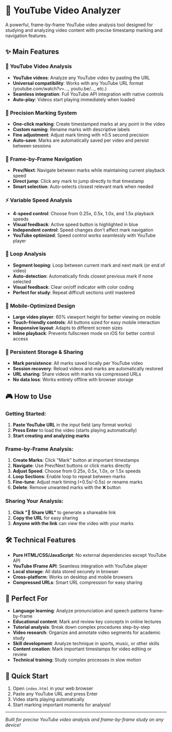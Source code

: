 # 🎯 YouTube Video Analyzer

A powerful, frame-by-frame YouTube video analysis tool designed for studying and analyzing video content with precise timestamp marking and navigation features.

## ✨ Main Features

### 🎥 **YouTube Video Analysis**
- **YouTube videos**: Analyze any YouTube video by pasting the URL
- **Universal compatibility**: Works with any YouTube URL format (youtube.com/watch?v=..., youtu.be/..., etc.)
- **Seamless integration**: Full YouTube API integration with native controls
- **Auto-play**: Videos start playing immediately when loaded

### 📍 **Precision Marking System**
- **One-click marking**: Create timestamped marks at any point in the video
- **Custom naming**: Rename marks with descriptive labels
- **Fine adjustment**: Adjust mark timing with ±0.5 second precision
- **Auto-save**: Marks are automatically saved per video and persist between sessions

### 🎯 **Frame-by-Frame Navigation**
- **Prev/Next**: Navigate between marks while maintaining current playback speed
- **Direct jump**: Click any mark to jump directly to that timestamp
- **Smart selection**: Auto-selects closest relevant mark when needed

### ⚡ **Variable Speed Analysis**
- **4-speed control**: Choose from 0.25x, 0.5x, 1.0x, and 1.5x playback speeds
- **Visual feedback**: Active speed button is highlighted in blue
- **Independent control**: Speed changes don't affect mark navigation
- **YouTube optimized**: Speed control works seamlessly with YouTube player

### 🔁 **Loop Analysis**
- **Segment looping**: Loop between current mark and next mark (or end of video)
- **Auto-detection**: Automatically finds closest previous mark if none selected
- **Visual feedback**: Clear on/off indicator with color coding
- **Perfect for study**: Repeat difficult sections until mastered

### 📱 **Mobile-Optimized Design**
- **Large video player**: 60% viewport height for better viewing on mobile
- **Touch-friendly controls**: All buttons sized for easy mobile interaction
- **Responsive layout**: Adapts to different screen sizes
- **Inline playback**: Prevents fullscreen mode on iOS for better control access

### 💾 **Persistent Storage & Sharing**
- **Mark persistence**: All marks saved locally per YouTube video
- **Session recovery**: Reload videos and marks are automatically restored
- **URL sharing**: Share videos with marks via compressed URLs
- **No data loss**: Works entirely offline with browser storage

## 🎮 How to Use

### Getting Started:
1. **Paste YouTube URL** in the input field (any format works)
2. **Press Enter** to load the video (starts playing automatically)
3. **Start creating and analyzing marks**

### Frame-by-Frame Analysis:
1. **Create Marks**: Click "Mark" button at important timestamps
2. **Navigate**: Use Prev/Next buttons or click marks directly
3. **Adjust Speed**: Choose from 0.25x, 0.5x, 1.0x, or 1.5x speeds
4. **Loop Sections**: Enable loop to repeat between marks
5. **Fine-tune**: Adjust mark timing (+0.5s/-0.5s) or rename marks
6. **Delete**: Remove unwanted marks with the ❌ button

### Sharing Your Analysis:
1. **Click "🔗 Share URL"** to generate a shareable link
2. **Copy the URL** for easy sharing
3. **Anyone with the link** can view the video with your marks

## 🛠 Technical Features

- **Pure HTML/CSS/JavaScript**: No external dependencies except YouTube API
- **YouTube IFrame API**: Seamless integration with YouTube player
- **Local storage**: All data stored securely in browser
- **Cross-platform**: Works on desktop and mobile browsers
- **Compressed URLs**: Smart URL compression for easy sharing

## 🎯 Perfect For

- **Language learning**: Analyze pronunciation and speech patterns frame-by-frame
- **Educational content**: Mark and review key concepts in online lectures
- **Tutorial analysis**: Break down complex procedures step-by-step
- **Video research**: Organize and annotate video segments for academic study
- **Skill development**: Analyze technique in sports, music, or other skills
- **Content creation**: Mark important timestamps for video editing or review
- **Technical training**: Study complex processes in slow motion

## 🚀 Quick Start

1. Open `index.html` in your web browser
2. Paste any YouTube URL and press Enter
3. Video starts playing automatically
4. Start marking important moments for analysis!

---

*Built for precise YouTube video analysis and frame-by-frame study on any device!* 